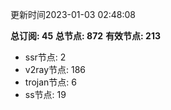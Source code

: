 更新时间2023-01-03 02:48:08

**总订阅: 45**
**总节点: 872**
**有效节点: 213**
- ssr节点: 2
- v2ray节点: 186
- trojan节点: 6
- ss节点: 19
